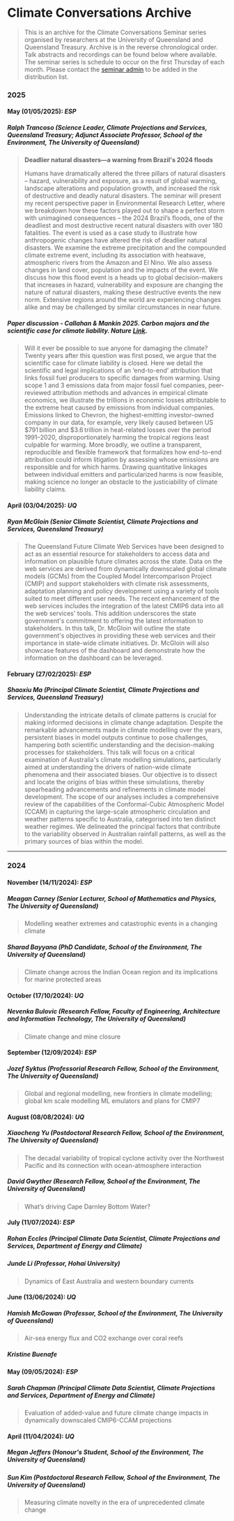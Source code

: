 # Climate Conversations Archive
> This is an archive for the Climate Conversations Seminar series organised by researchers at the University of Queensland and Queensland Treasury. Archive is in the reverse chronological order. Talk abstracts and recordings can be found below where available.
> The seminar series is schedule to occur on the first Thursday of each month. Please contact the [seminar admin](mailto:sun.w.kim@uq.edu.au) to be added in the distribution list.

### **2025**
#### **May (01/05/2025): *ESP***
##### Ralph Trancoso (Science Leader, Climate Projections and Services, Queensland Treasury; Adjunct Associate Professor, School of the Environment, The University of Queensland)
> **Deadlier natural disasters—a warning from Brazil's 2024 floods**
> 
> Humans have dramatically altered the three pillars of natural disasters – hazard, vulnerability and exposure, as a result of global warming, landscape alterations and population growth, and increased the risk of destructive and deadly natural disasters. The seminar will present my recent perspective paper in Environmental Research Letter, where we breakdown how these factors played out to shape a perfect storm with unimagined consequences – the 2024 Brazil’s floods, one of the deadliest and most destructive recent natural disasters with over 180 fatalities. The event is used as a case study to illustrate how anthropogenic changes have altered the risk of deadlier natural disasters. We examine the extreme precipitation and the compounded climate extreme event, including its association with heatwave, atmospheric rivers from the Amazon and El Nino. We also assess changes in land cover, population and the impacts of the event. We discuss how this flood event is a heads up to global decision-makers that increases in hazard, vulnerability and exposure are changing the nature of natural disasters, making these destructive events the new norm. Extensive regions around the world are experiencing changes alike and may be challenged by similar circumstances in near future.

##### Paper discussion - Callahan & Mankin 2025. Carbon majors and the scientific case for climate liability. Nature [Link](https://www.nature.com/articles/s41586-025-08751-3).
> Will it ever be possible to sue anyone for damaging the climate? Twenty years after this question was first posed, we argue that the scientific case for climate liability is closed. Here we detail the scientific and legal implications of an ‘end-to-end’ attribution that links fossil fuel producers to specific damages from warming. Using scope 1 and 3 emissions data from major fossil fuel companies, peer-reviewed attribution methods and advances in empirical climate economics, we illustrate the trillions in economic losses attributable to the extreme heat caused by emissions from individual companies. Emissions linked to Chevron, the highest-emitting investor-owned company in our data, for example, very likely caused between US $791 billion and $3.6 trillion in heat-related losses over the period 1991–2020, disproportionately harming the tropical regions least culpable for warming. More broadly, we outline a transparent, reproducible and flexible framework that formalizes how end-to-end attribution could inform litigation by assessing whose emissions are responsible and for which harms. Drawing quantitative linkages between individual emitters and particularized harms is now feasible, making science no longer an obstacle to the justiciability of climate liability claims.

#### **April (03/04/2025): *UQ***
##### Ryan McGloin (Senior Climate Scientist, Climate Projections and Services, Queensland Treasury)
> The Queensland Future Climate Web Services have been designed to act as an essential resource for stakeholders to access data and information on plausible future climates across the state. Data on the web services are derived from dynamically downscaled global climate models (GCMs) from the Coupled Model Intercomparison Project (CMIP) and support stakeholders with climate risk assessments, adaptation planning and policy development using a variety of tools suited to meet different user needs. The recent enhancement of the web services includes the integration of the latest CMIP6 data into all the web services' tools. This addition underscores the state government's commitment to offering the latest information to stakeholders. In this talk, Dr. McGloin will outline the state government's objectives in providing these web services and their importance in state-wide climate initiatives. Dr. McGloin will also showcase features of the dashboard and demonstrate how the information on the dashboard can be leveraged.

#### **February (27/02/2025): *ESP***
##### Shaoxiu Ma (Principal Climate Scientist, Climate Projections and Services, Queensland Treasury)
> Understanding the intricate details of climate patterns is crucial for making informed decisions in climate change adaptation. Despite the remarkable advancements made in climate modelling over the years, persistent biases in model outputs continue to pose challenges, hampering both scientific understanding and the decision-making processes for stakeholders. This talk will focus on a critical examination of Australia's climate modelling simulations, particularly aimed at understanding the drivers of nation-wide climate phenomena and their associated biases. Our objective is to dissect and locate the origins of bias within these simulations, thereby spearheading advancements and refinements in climate model development. The scope of our analyses includes a comprehensive review of the capabilities of the Conformal-Cubic Atmospheric Model (CCAM) in capturing the large-scale atmospheric circulation and weather patterns specific to Australia, categorised into ten distinct weather regimes. We delineated the principal factors that contribute to the variability observed in Australian rainfall patterns, as well as the primary sources of bias within the model.
---
### **2024**
#### **November (14/11/2024): *ESP***
##### Meagan Carney (Senior Lecturer, School of Mathematics and Physics, The University of Queensland)
> Modelling weather extremes and catastrophic events in a changing climate

##### Sharad Bayyana (PhD Candidate, School of the Environment, The University of Queensland)
> Climate change across the Indian Ocean region and its implications for marine protected areas

#### **October (17/10/2024): *UQ***
##### Nevenka Bulovic (Research Fellow, Faculty of Engineering, Architecture and Information Technology, The University of Queensland)
> Climate change and mine closure

#### **September (12/09/2024): *ESP***
##### Jozef Syktus (Professorial Research Fellow, School of the Environment, The University of Queensland)
> Global and regional modelling, new frontiers in climate modelling; global km scale modelling ML emulators and plans for CMIP7

#### **August (08/08/2024): *UQ***
##### Xiaocheng Yu (Postdoctoral Research Fellow, School of the Environment, The University of Queensland)
> The decadal variability of tropical cyclone activity over the Northwest Pacific and its connection with ocean-atmosphere interaction

##### David Gwyther (Research Fellow, School of the Environment, The University of Queensland)
> What’s driving Cape Darnley Bottom Water?

#### **July (11/07/2024): *ESP***
##### Rohan Eccles (Principal Climate Data Scientist, Climate Projections and Services, Department of Energy and Climate)
##### Junde Li (Professor, Hohai University)
> Dynamics of East Australia and western boundary currents

#### **June (13/06/2024): *UQ***
##### Hamish McGowan (Professor, School of the Environment, The University of Queensland)
> Air-sea energy flux and CO2 exchange over coral reefs

##### Kristine Buenafe

#### **May (09/05/2024): *ESP***
##### Sarah Chapman (Principal Climate Data Scientist, Climate Projections and Services, Department of Energy and Climate)
> Evaluation of added-value and future climate change impacts in dynamically downscaled CMIP6-CCAM projections

#### **April (11/04/2024): *UQ***
##### Megan Jeffers (Honour's Student, School of the Environment, The University of Queensland)
##### Sun Kim (Postdoctoral Research Fellow, School of the Environment, The University of Queensland)
> Measuring climate novelty in the era of unprecedented climate change
